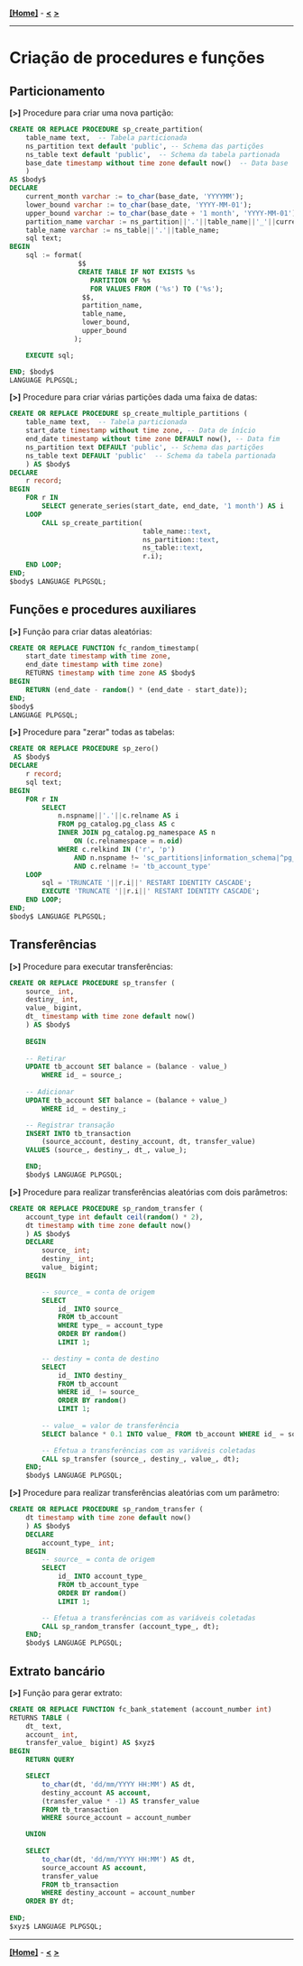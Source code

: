 [**[Home]**](../README.md "Página inicial") - 
[**<**](02_db.md "Criação da estrutura do banco de dados")
[**>**](04_initial_data.md "Dados iniciais")

---

# Criação de procedures e funções

## Particionamento

**[>]** Procedure para criar uma nova partição:
```sql
CREATE OR REPLACE PROCEDURE sp_create_partition(
    table_name text,  -- Tabela particionada
    ns_partition text default 'public', -- Schema das partições
    ns_table text default 'public',  -- Schema da tabela partionada
    base_date timestamp without time zone default now()  -- Data base
    )  
AS $body$
DECLARE
    current_month varchar := to_char(base_date, 'YYYYMM');
    lower_bound varchar := to_char(base_date, 'YYYY-MM-01');
    upper_bound varchar := to_char(base_date + '1 month', 'YYYY-MM-01');    
    partition_name varchar := ns_partition||'.'||table_name||'_'||current_month;
    table_name varchar := ns_table||'.'||table_name;
    sql text;
BEGIN
    sql := format(
                 $$
                 CREATE TABLE IF NOT EXISTS %s
                    PARTITION OF %s
                    FOR VALUES FROM ('%s') TO ('%s');
                  $$,
                  partition_name,
                  table_name,
                  lower_bound,
                  upper_bound
                );

    EXECUTE sql;

END; $body$
LANGUAGE PLPGSQL;
``` 

**[>]** Procedure para criar várias partições dada uma faixa de datas:
```sql
CREATE OR REPLACE PROCEDURE sp_create_multiple_partitions (
    table_name text,  -- Tabela particionada
    start_date timestamp without time zone, -- Data de ínício
	end_date timestamp without time zone DEFAULT now(), -- Data fim
    ns_partition text DEFAULT 'public', -- Schema das partições
    ns_table text DEFAULT 'public'  -- Schema da tabela partionada
	) AS $body$
DECLARE
	r record;
BEGIN
	FOR r IN
		SELECT generate_series(start_date, end_date, '1 month') AS i
	LOOP
		CALL sp_create_partition(
								 table_name::text,
								 ns_partition::text,
								 ns_table::text,
								 r.i);
	END LOOP;
END;
$body$ LANGUAGE PLPGSQL;
``` 

## Funções e procedures auxiliares

**[>]** Função para criar datas aleatórias:
```sql
CREATE OR REPLACE FUNCTION fc_random_timestamp(
	start_date timestamp with time zone,
	end_date timestamp with time zone)
	RETURNS timestamp with time zone AS $body$
BEGIN
    RETURN (end_date - random() * (end_date - start_date));
END;
$body$
LANGUAGE PLPGSQL;
``` 

**[>]** Procedure para "zerar" todas as tabelas:
```sql
CREATE OR REPLACE PROCEDURE sp_zero()
 AS $body$
DECLARE
	r record;
    sql text;
BEGIN
	FOR r IN
		SELECT
            n.nspname||'.'||c.relname AS i
            FROM pg_catalog.pg_class AS c
            INNER JOIN pg_catalog.pg_namespace AS n
                ON (c.relnamespace = n.oid)
            WHERE c.relkind IN ('r', 'p')
                AND n.nspname !~ 'sc_partitions|information_schema|^pg_'
                AND c.relname != 'tb_account_type'
	LOOP
        sql = 'TRUNCATE '||r.i||' RESTART IDENTITY CASCADE';
		EXECUTE 'TRUNCATE '||r.i||' RESTART IDENTITY CASCADE';
	END LOOP;
END;
$body$ LANGUAGE PLPGSQL;
``` 

## Transferências

**[>]** Procedure para executar transferências:
```sql
CREATE OR REPLACE PROCEDURE sp_transfer (
    source_ int,
    destiny_ int,
    value_ bigint,
	dt_ timestamp with time zone default now()
    ) AS $body$
    
    BEGIN
    
    -- Retirar
    UPDATE tb_account SET balance = (balance - value_)
        WHERE id_ = source_;
        
    -- Adicionar
    UPDATE tb_account SET balance = (balance + value_)
        WHERE id_ = destiny_;

	-- Registrar transação
	INSERT INTO tb_transaction
		(source_account, destiny_account, dt, transfer_value)
	VALUES (source_, destiny_, dt_, value_);

    END;
    $body$ LANGUAGE PLPGSQL;
``` 

**[>]** Procedure para realizar transferências aleatórias com dois parâmetros:
```sql
CREATE OR REPLACE PROCEDURE sp_random_transfer (
    account_type int default ceil(random() * 2),
    dt timestamp with time zone default now()
    ) AS $body$
    DECLARE
        source_ int;
        destiny_ int;
        value_ bigint;        
    BEGIN

        -- source_ = conta de origem
    	SELECT
        	id_ INTO source_
			FROM tb_account
			WHERE type_ = account_type
			ORDER BY random()
			LIMIT 1;

        -- destiny = conta de destino
        SELECT
            id_ INTO destiny_
            FROM tb_account
            WHERE id_ != source_
            ORDER BY random()
            LIMIT 1;
        
        -- value_ = valor de transferência
        SELECT balance * 0.1 INTO value_ FROM tb_account WHERE id_ = source_;

        -- Efetua a transferências com as variáveis coletadas
    	CALL sp_transfer (source_, destiny_, value_, dt);
    END;
    $body$ LANGUAGE PLPGSQL;
``` 

**[>]** Procedure para realizar transferências aleatórias com um parâmetro:
```sql
CREATE OR REPLACE PROCEDURE sp_random_transfer (
    dt timestamp with time zone default now()
    ) AS $body$
    DECLARE
        account_type_ int;
    BEGIN
        -- source_ = conta de origem
    	SELECT
        	id_ INTO account_type_
			FROM tb_account_type
			ORDER BY random()
			LIMIT 1;

        -- Efetua a transferências com as variáveis coletadas
        CALL sp_random_transfer (account_type_, dt);
    END;
    $body$ LANGUAGE PLPGSQL;
``` 

## Extrato bancário

**[>]** Função para gerar extrato:
```sql
CREATE OR REPLACE FUNCTION fc_bank_statement (account_number int)
RETURNS TABLE (
    dt_ text, 
    account_ int,
    transfer_value_ bigint) AS $xyz$
BEGIN
    RETURN QUERY

    SELECT                                       
        to_char(dt, 'dd/mm/YYYY HH:MM') AS dt,
        destiny_account AS account,
        (transfer_value * -1) AS transfer_value
        FROM tb_transaction
        WHERE source_account = account_number               

    UNION
        
    SELECT
        to_char(dt, 'dd/mm/YYYY HH:MM') AS dt,
        source_account AS account,
        transfer_value
        FROM tb_transaction
        WHERE destiny_account = account_number
    ORDER BY dt;
        
END;
$xyz$ LANGUAGE PLPGSQL;
``` 

---

[**[Home]**](../README.md "Página inicial") - 
[**<**](02_db.md "Criação da estrutura do banco de dados")
[**>**](04_initial_data.md "Dados iniciais")